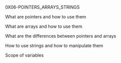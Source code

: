 0X06-POINTERS_ARRAYS_STRINGS

What are pointers and how to use them

What are arrays and how to use them

What are the differences between pointers and arrays

How to use strings and how to manipulate them

Scope of variables
